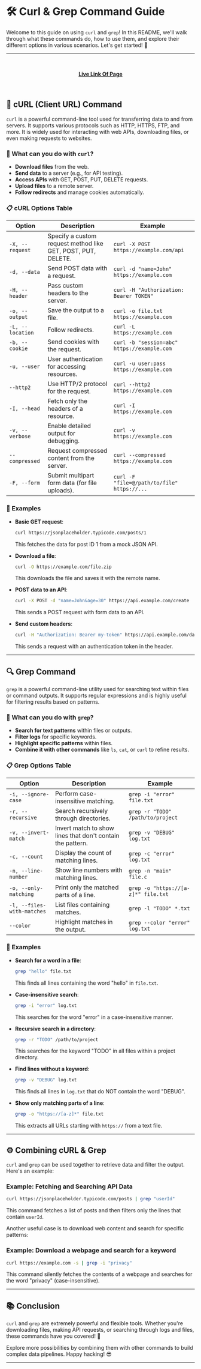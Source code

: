 # 🛠️ Curl & Grep Command Guide

Welcome to this guide on using `curl` and `grep`! In this README, we'll walk through what these commands do, how to use them, and explore their different options in various scenarios. Let's get started! 🚀

---
<br>  

<p align="center">
  <b><a href="https://n4inj4.github.io/cURL-grep-guide/">Live Link Of Page</a></b>
</p>
<br>  

## 🔗 cURL (Client URL) Command

`curl` is a powerful command-line tool used for transferring data to and from servers. It supports various protocols such as HTTP, HTTPS, FTP, and more. It is widely used for interacting with web APIs, downloading files, or even making requests to websites.

### 📖 What can you do with `curl`?
- **Download files** from the web.
- **Send data** to a server (e.g., for API testing).
- **Access APIs** with GET, POST, PUT, DELETE requests.
- **Upload files** to a remote server.
- **Follow redirects** and manage cookies automatically.

### 📋 cURL Options Table

| **Option**           | **Description**                                                                                          | **Example**                                    |
|----------------------|----------------------------------------------------------------------------------------------------------|------------------------------------------------|
| `-X, --request`       | Specify a custom request method like GET, POST, PUT, DELETE.                                              | `curl -X POST https://example.com/api`         |
| `-d, --data`          | Send POST data with a request.                                                                            | `curl -d "name=John" https://example.com`      |
| `-H, --header`        | Pass custom headers to the server.                                                                        | `curl -H "Authorization: Bearer TOKEN"`        |
| `-o, --output`        | Save the output to a file.                                                                                | `curl -o file.txt https://example.com`         |
| `-L, --location`      | Follow redirects.                                                                                         | `curl -L https://example.com`                  |
| `-b, --cookie`        | Send cookies with the request.                                                                            | `curl -b "session=abc" https://example.com`    |
| `-u, --user`          | User authentication for accessing resources.                                                              | `curl -u user:pass https://example.com`        |
| `--http2`             | Use HTTP/2 protocol for the request.                                                                      | `curl --http2 https://example.com`             |
| `-I, --head`          | Fetch only the headers of a resource.                                                                     | `curl -I https://example.com`                  |
| `-v, --verbose`       | Enable detailed output for debugging.                                                                     | `curl -v https://example.com`                  |
| `--compressed`        | Request compressed content from the server.                                                               | `curl --compressed https://example.com`        |
| `-F, --form`          | Submit multipart form data (for file uploads).                                                            | `curl -F "file=@/path/to/file" https://...`    |

### 📝 Examples

- **Basic GET request**:
  ```bash
  curl https://jsonplaceholder.typicode.com/posts/1
  ```
  This fetches the data for post ID 1 from a mock JSON API.

- **Download a file**:
  ```bash
  curl -O https://example.com/file.zip
  ```
  This downloads the file and saves it with the remote name.

- **POST data to an API**:
  ```bash
  curl -X POST -d "name=John&age=30" https://api.example.com/create
  ```
  This sends a POST request with form data to an API.

- **Send custom headers**:
  ```bash
  curl -H "Authorization: Bearer my-token" https://api.example.com/data
  ```
  This sends a request with an authentication token in the header.

---

## 🔍 Grep Command

`grep` is a powerful command-line utility used for searching text within files or command outputs. It supports regular expressions and is highly useful for filtering results based on patterns.

### 📖 What can you do with `grep`?
- **Search for text patterns** within files or outputs.
- **Filter logs** for specific keywords.
- **Highlight specific patterns** within files.
- **Combine it with other commands** like `ls`, `cat`, or `curl` to refine results.

### 📋 Grep Options Table

| **Option**           | **Description**                                                                                          | **Example**                                    |
|----------------------|----------------------------------------------------------------------------------------------------------|------------------------------------------------|
| `-i, --ignore-case`   | Perform case-insensitive matching.                                                                        | `grep -i "error" file.txt`                     |
| `-r, --recursive`     | Search recursively through directories.                                                                   | `grep -r "TODO" /path/to/project`              |
| `-v, --invert-match`  | Invert match to show lines that don't contain the pattern.                                                | `grep -v "DEBUG" log.txt`                      |
| `-c, --count`         | Display the count of matching lines.                                                                      | `grep -c "error" log.txt`                      |
| `-n, --line-number`   | Show line numbers with matching lines.                                                                    | `grep -n "main" file.c`                        |
| `-o, --only-matching` | Print only the matched parts of a line.                                                                   | `grep -o "https://[a-z]*" file.txt`            |
| `-l, --files-with-matches` | List files containing matches.                                                                      | `grep -l "TODO" *.txt`                         |
| `--color`             | Highlight matches in the output.                                                                          | `grep --color "error" log.txt`                 |

### 📝 Examples

- **Search for a word in a file**:
  ```bash
  grep "hello" file.txt
  ```
  This finds all lines containing the word "hello" in `file.txt`.

- **Case-insensitive search**:
  ```bash
  grep -i "error" log.txt
  ```
  This searches for the word "error" in a case-insensitive manner.

- **Recursive search in a directory**:
  ```bash
  grep -r "TODO" /path/to/project
  ```
  This searches for the keyword "TODO" in all files within a project directory.

- **Find lines without a keyword**:
  ```bash
  grep -v "DEBUG" log.txt
  ```
  This finds all lines in `log.txt` that do NOT contain the word "DEBUG".

- **Show only matching parts of a line**:
  ```bash
  grep -o "https://[a-z]*" file.txt
  ```
  This extracts all URLs starting with `https://` from a text file.

---

## ⚙️ Combining cURL & Grep

`curl` and `grep` can be used together to retrieve data and filter the output. Here's an example:

### Example: Fetching and Searching API Data

```bash
curl https://jsonplaceholder.typicode.com/posts | grep "userId"
```

This command fetches a list of posts and then filters only the lines that contain `userId`.

Another useful case is to download web content and search for specific patterns:

### Example: Download a webpage and search for a keyword

```bash
curl https://example.com -s | grep -i "privacy"
```

This command silently fetches the contents of a webpage and searches for the word "privacy" (case-insensitive).

---

## 📚 Conclusion

`curl` and `grep` are extremely powerful and flexible tools. Whether you're downloading files, making API requests, or searching through logs and files, these commands have you covered! 🚀

Explore more possibilities by combining them with other commands to build complex data pipelines. Happy hacking! 😎

---  
